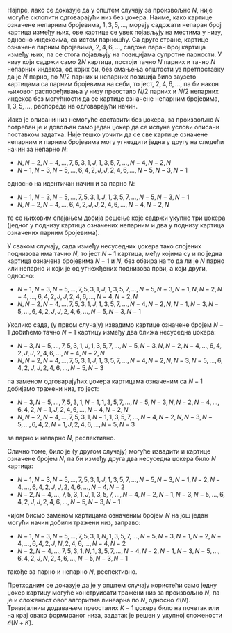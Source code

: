 Најпре, лако се доказује да у општем случају за произвољно $N$, није могуће склопити одговарајући низ без џокера. Наиме, како картице означене непарним бројевима, $1, 3, 5,\ldots$, морају садржати непаран број картица између њих, ове картице се увек појављују на местима у низу, односно индексима, са истом парношћу. Са друге стране, картице означене парним бројевима, $2, 4, 6,\ldots$, садрже паран број картица између њих, па се стога појављују на позицијама супротне парности. У низу који садржи само $2N$ картица, постоји тачно $N$ парних и тачно $N$ непарних индекса, од којих би, без смањења општости уз претпоставку да је $N$ парно, по $N/2$ парних и непарних позиција било заузето картицама са парним бројевима на себи, то јест, $2, 4, 6,\ldots$, па би након њиховог распоређивања у низу преостало $N/2$ парних и $N/2$ непарних индекса без могућности да се картице означене непарним бројевима, $1, 3, 5,\ldots$, распореде на одговарајући начин.

Иако је описани низ немогуће саставити без џокера, за произвољно $N$ потребан је и довољан само један џокер да се испуне услови описани поставком задатка. Није тешко уочити да се све картице означене непарним и парним бројевима могу угнездити једна у другу на следећи начин за непарно $N$:
* $N, N-2, N-4,\ldots, 7, 5, 3, 1, J, 1, 3, 5, 7,\ldots, N-4, N-2, N$
* $N-1, N-3, N-5,\ldots, 6, 4, 2, J, J, 2, 4, 6,\ldots, N-5, N-3, N-1$

односно на идентичан начин и за парно $N$:
* $N-1, N-3, N-5,\ldots, 7, 5, 3, 1, J, 1, 3, 5, 7,\ldots, N-5, N-3, N-1$
* $N, N-2, N-4,\ldots, 6, 4, 2, J, J, 2, 4, 6,\ldots, N-4, N-2, N$

те се њиховим спајањем добија решење које садржи укупно три џокера (једног у поднизу картица означених непарним и два у поднизу картица означених парним бројевима).

У сваком случају, сада између несуседних џокера тако спојених поднизова има тачно $N$, то јест $N+1$ картица, међу којима су и по једна картица означена бројевима $N-1$ и $N$, без обзира на то да ли је $N$ парно или непарно и који је од угнежђених поднизова први, а који други, односно:
* $N-1, N-3, N-5,\ldots, 7, 5, 3, 1, J, 1, 3, 5, 7,\ldots, N-5, N-3, N-1, N, N-2, N-4,\ldots, 6, 4, 2, J, J, 2, 4, 6,\ldots, N-4, N-2, N$
* $N, N-2, N-4,\ldots, 7, 5, 3, 1, J, 1, 3, 5, 7,\ldots, N-4, N-2, N, N-1, N-3, N-5,\ldots, 6, 4, 2, J, J, 2, 4, 6,\ldots, N-5, N-3, N-1$

Уколико сада, (у првом случају) извадимо картице означене бројем $N-1$ добићемо тачно $N-1$ картицу између два ближа несуседна џокера:
* $N-3, N-5,\ldots, 7, 5, 3, 1, J, 1, 3, 5, 7,\ldots, N-5, N-3, N, N-2, N-4,\ldots, 6, 4, 2, J, J, 2, 4, 6,\ldots, N-4, N-2, N$
* $N, N-2, N-4,\ldots, 7, 5, 3, 1, J, 1, 3, 5, 7,\ldots, N-4, N-2, N, N-3, N-5,\ldots, 6, 4, 2, J, J, 2, 4, 6,\ldots, N-5, N-3$

па заменом одговарајућих џокера картицама означеним са $N-1$ добијамо тражени низ, то јест:
* $N-3, N-5,\ldots, 7, 5, 3, 1, N-1, 1, 3, 5, 7,\ldots, N-5, N-3, N, N-2, N-4,\ldots, 6, 4, 2, N-1, J, 2, 4, 6,\ldots, N-4, N-2, N$
* $N, N-2, N-4,\ldots, 7, 5, 3, 1, N-1, 1, 3, 5, 7,\ldots, N-4, N-2, N, N-3, N-5,\ldots, 6, 4, 2, N-1, J, 2, 4, 6,\ldots, N-5, N-3$

за парно и непарно $N$, респективно.

Слично томе, било је (у другом случају) могуће извадити и картице означене бројем $N$, па би између друга два несуседна џокера било $N$ картица:
* $N-1, N-3, N-5,\ldots, 7, 5, 3, 1, J, 1, 3, 5, 7,\ldots, N-5, N-3, N-1, N-2, N-4,\ldots, 6, 4, 2, J, J, 2, 4, 6,\ldots, N-4, N-2$
* $N-2, N-4,\ldots, 7, 5, 3, 1, J, 1, 3, 5, 7,\ldots, N-4, N-2, N-1, N-3, N-5,\ldots, 6, 4, 2, J, J, 2, 4, 6,\ldots, N-5, N-3, N-1$

чијом бисмо заменом картицама означеним бројем $N$ на још један могући начин добили тражени низ, заправо:
* $N-1, N-3, N-5,\ldots, 7, 5, 3, 1, N, 1, 3, 5, 7,\ldots, N-5, N-3, N-1, N-2, N-4,\ldots, 6, 4, 2, J, N, 2, 4, 6,\ldots, N-4, N-2$
* $N-2, N-4,\ldots, 7, 5, 3, 1, N, 1, 3, 5, 7,\ldots, N-4, N-2, N-1, N-3, N-5,\ldots, 6, 4, 2, J, N, 2, 4, 6,\ldots, N-5, N-3, N-1$

такође за парно и непарно $N$, респективно.

Претходним се доказује да је у општем случају користећи само једну џокер картицу могуће конструисати тражени низ за произвољно $N$, па је и сложеност овог алгоритма линеарна по $N$, односно $\mathcal{O}(N)$. Тривијалним додавањем преосталих $K-1$ џокера било на почетак или на крај овако формираног низа, задатак је решен у укупној сложености $\mathcal{O}(N+K)$.
